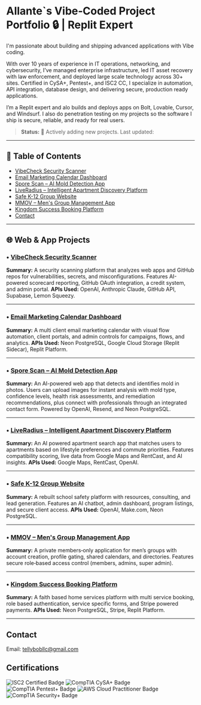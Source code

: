 # Allante`s Vibe‑Coded Project Portfolio 🔒 | Replit Expert

I'm passionate about building and shipping advanced applications with Vibe coding.

With over 10 years of experience in IT operations, networking, and cybersecurity, I’ve managed enterprise infrastructure, led IT asset recovery with law enforcement, and deployed large scale technology across 30+ sites. Certified in CySA+, Pentest+, and ISC2 CC, I specialize in automation, API integration, database design, and delivering secure, production ready applications.

I’m a Replit expert and alo builds and deploys apps on Bolt, Lovable, Cursor, and Windsurf. I also do penetration testing on my projects so the software I ship is secure, reliable, and ready for real users.

> **Status:** 🔄 Actively adding new projects. Last updated: <!-- date -->


---


## 🧭 Table of Contents
- [VibeCheck Security Scanner](#-vibecheck-security-scanner)
- [Email Marketing Calendar Dashboard](#-email-marketing-calendar-dashboard)
- [Spore Scan – AI Mold Detection App](#-spore-scan--ai-mold-detection-app)
- [LiveRadius – Intelligent Apartment Discovery Platform](#-liveradius--intelligent-apartment-discovery-platform)
- [Safe K-12 Group Website](#-safe-k-12-group-website)
- [MMOV – Men's Group Management App](#-mmov--mens-group-management-app)
- [Kingdom Success Booking Platform](#-kingdom-success-booking-platform)
- [Contact](#contact)

---


## 🌐 Web & App Projects

### • [VibeCheck Security Scanner](projects/VibeCheck.md)  
**Summary:** A security scanning platform that analyzes web apps and GitHub repos for vulnerabilities, secrets, and misconfigurations. Features AI-powered scorecard reporting, GitHub OAuth integration, a credit system, and admin portal. **APIs Used:** OpenAI, Anthropic Claude, GitHub API, Supabase, Lemon Squeezy.

---

### • [Email Marketing Calendar Dashboard](projects/EmailMarketingCalendar.md)  
**Summary:** A multi client email marketing calendar with visual flow automation, client portals, and admin controls for campaigns, flows, and analytics. **APIs Used:** Neon PostgreSQL, Google Cloud Storage (Replit Sidecar), Replit Platform.

---

### • [Spore Scan – AI Mold Detection App](projects/SPORE.md)  
**Summary:** An AI-powered web app that detects and identifies mold in photos. Users can upload images for instant analysis with mold type, confidence levels, health risk assessments, and remediation recommendations, plus connect with professionals through an integrated contact form. Powered by OpenAI, Resend, and Neon PostgreSQL.

---

### • [LiveRadius – Intelligent Apartment Discovery Platform](projects/LiveRadius.md)  
**Summary:** An AI powered apartment search app that matches users to apartments based on lifestyle preferences and commute priorities. Features compatibility scoring, live data from Google Maps and RentCast, and AI insights. **APIs Used:** Google Maps, RentCast, OpenAI.

---

### • [Safe K-12 Group Website](projects/SafeK12.md)  
**Summary:** A rebuilt school safety platform with resources, consulting, and lead generation. Features an AI chatbot, admin dashboard, program listings, and secure client access. **APIs Used:** OpenAI, Make.com, Neon PostgreSQL.

---

### • [MMOV – Men's Group Management App](projects/MMOV.md)
**Summary:** A private members‑only application for men’s groups with account creation, profile gating, shared calendars, and directories. Features secure role‑based access control (members, admins, super admin).

---

### • [Kingdom Success Booking Platform](projects/KingdomSuccess.md)  
**Summary:** A faith based home services platform with multi service booking, role based authentication, service specific forms, and Stripe powered payments. **APIs Used:** Neon PostgreSQL, Stripe, Replit Platform.

---

## Contact
Email: [tellybobllc@gmail.com](mailto:tellybobllc@gmail.com)


## Certifications
<div>
<img src="https://img.shields.io/badge/-ISC2%20Certified-000080?style=for-the-badge&logo=ISC2&logoColor=white" alt="ISC2 Certified Badge" />
<img src="https://img.shields.io/badge/-CySA%2B-006400?style=for-the-badge&logo=CompTIA&logoColor=white" alt="CompTIA CySA+ Badge" /> 
<img src="https://img.shields.io/badge/-CompTIA%20Pentest%2B-FF4500?style=for-the-badge&logo=CompTIA&logoColor=white" alt="CompTIA Pentest+ Badge" />
<img src="https://img.shields.io/badge/-AWS%20Cloud%20Practitioner-FF9900?style=for-the-badge&logo=Amazon%20AWS&logoColor=white" alt="AWS Cloud Practitioner Badge" />
<img src="https://img.shields.io/badge/-CompTIA%20Security%2B-0078D4?style=for-the-badge&logo=CompTIA&logoColor=white" alt="CompTIA Security+ Badge" /> 
</div>

